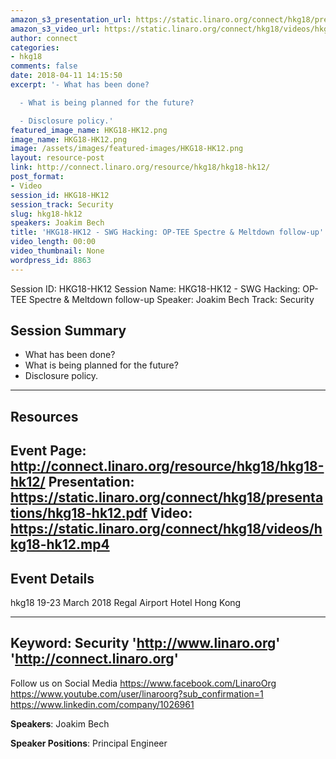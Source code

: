 ```yaml
---
amazon_s3_presentation_url: https://static.linaro.org/connect/hkg18/presentations/hkg18-hk12.pdf
amazon_s3_video_url: https://static.linaro.org/connect/hkg18/videos/hkg18-hk12.mp4
author: connect
categories:
- hkg18
comments: false
date: 2018-04-11 14:15:50
excerpt: '- What has been done?

  - What is being planned for the future?

  - Disclosure policy.'
featured_image_name: HKG18-HK12.png
image_name: HKG18-HK12.png
image: /assets/images/featured-images/HKG18-HK12.png
layout: resource-post
link: http://connect.linaro.org/resource/hkg18/hkg18-hk12/
post_format:
- Video
session_id: HKG18-HK12
session_track: Security
slug: hkg18-hk12
speakers: Joakim Bech
title: 'HKG18-HK12 - SWG Hacking: OP-TEE Spectre & Meltdown follow-up'
video_length: 00:00
video_thumbnail: None
wordpress_id: 8863
---
```


Session ID: HKG18-HK12
Session Name: HKG18-HK12 - SWG Hacking: OP-TEE Spectre & Meltdown follow-up
Speaker: Joakim Bech
Track: Security


## Session Summary
- What has been done?
- What is being planned for the future?
- Disclosure policy.

---------------------------------------------------
## Resources
Event Page: http://connect.linaro.org/resource/hkg18/hkg18-hk12/
Presentation: https://static.linaro.org/connect/hkg18/presentations/hkg18-hk12.pdf
Video: https://static.linaro.org/connect/hkg18/videos/hkg18-hk12.mp4
 ---------------------------------------------------
## Event Details
hkg18
19-23 March 2018
Regal Airport Hotel Hong Kong

---------------------------------------------------
Keyword: Security
'http://www.linaro.org'
'http://connect.linaro.org'
---------------------------------------------------
Follow us on Social Media
https://www.facebook.com/LinaroOrg
https://www.youtube.com/user/linaroorg?sub_confirmation=1
https://www.linkedin.com/company/1026961

**Speakers**: Joakim Bech

**Speaker Positions**: Principal Engineer
